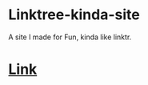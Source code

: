 # Linktree-kinda-site

A site I made for Fun, kinda like linktr.

# [Link](https://laufeydev.github.io/Linktree-kinda-site/)

